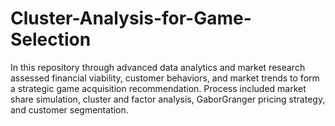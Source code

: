 # Cluster-Analysis-for-Game-Selection
In this repository through advanced data analytics and market research assessed financial viability, customer behaviors, and market trends to form a strategic game acquisition recommendation. Process included market share simulation, cluster and factor analysis, GaborGranger pricing strategy, and customer segmentation.
